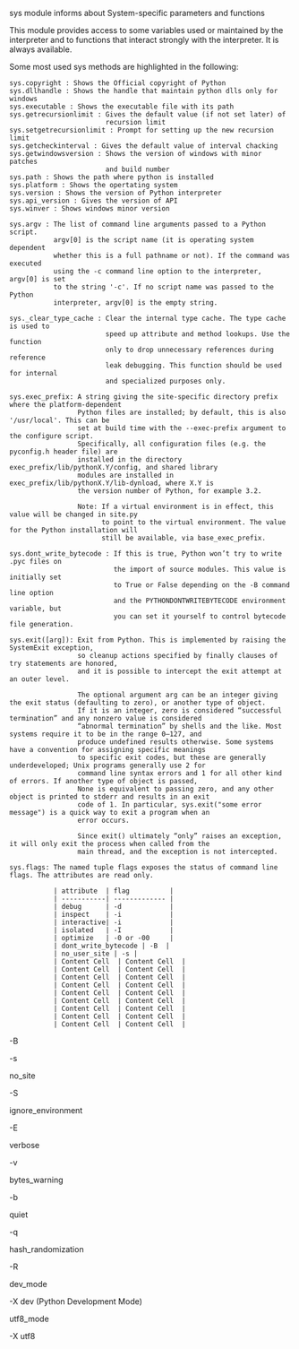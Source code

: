 sys module informs about System-specific parameters and functions

This module provides access to some variables used or maintained by the
interpreter and to functions that interact strongly with the interpreter.
It is always available.

Some most used sys methods are highlighted in the following:

    sys.copyright : Shows the Official copyright of Python
    sys.dllhandle : Shows the handle that maintain python dlls only for windows
    sys.executable : Shows the executable file with its path
    sys.getrecursionlimit : Gives the default value (if not set later) of
                            recursion limit
    sys.setgetrecursionlimit : Prompt for setting up the new recursion limit
    sys.getcheckinterval : Gives the default value of interval chacking
    sys.getwindowsversion : Shows the version of windows with minor patches
                            and build number
    sys.path : Shows the path where python is installed
    sys.platform : Shows the opertating system
    sys.version : Shows the version of Python interpreter
    sys.api_version : Gives the version of API
    sys.winver : Shows windows minor version 

    sys.argv : The list of command line arguments passed to a Python script.
               argv[0] is the script name (it is operating system dependent
               whether this is a full pathname or not). If the command was executed 
               using the -c command line option to the interpreter, argv[0] is set 
               to the string '-c'. If no script name was passed to the Python 
               interpreter, argv[0] is the empty string.
               
    sys._clear_type_cache : Clear the internal type cache. The type cache is used to 
                            speed up attribute and method lookups. Use the function 
                            only to drop unnecessary references during reference 
                            leak debugging. This function should be used for internal 
                            and specialized purposes only.
                            
    sys.exec_prefix: A string giving the site-specific directory prefix where the platform-dependent
                     Python files are installed; by default, this is also '/usr/local'. This can be 
                     set at build time with the --exec-prefix argument to the configure script. 
                     Specifically, all configuration files (e.g. the pyconfig.h header file) are 
                     installed in the directory exec_prefix/lib/pythonX.Y/config, and shared library 
                     modules are installed in exec_prefix/lib/pythonX.Y/lib-dynload, where X.Y is 
                     the version number of Python, for example 3.2.

                     Note: If a virtual environment is in effect, this value will be changed in site.py
                           to point to the virtual environment. The value for the Python installation will 
                           still be available, via base_exec_prefix.
                            
    sys.dont_write_bytecode : If this is true, Python won’t try to write .pyc files on 
                              the import of source modules. This value is initially set 
                              to True or False depending on the -B command line option 
                              and the PYTHONDONTWRITEBYTECODE environment variable, but 
                              you can set it yourself to control bytecode file generation.
                              
    sys.exit([arg]): Exit from Python. This is implemented by raising the SystemExit exception,
                     so cleanup actions specified by finally clauses of try statements are honored, 
                     and it is possible to intercept the exit attempt at an outer level.

                     The optional argument arg can be an integer giving the exit status (defaulting to zero), or another type of object.
                     If it is an integer, zero is considered “successful termination” and any nonzero value is considered 
                     “abnormal termination” by shells and the like. Most systems require it to be in the range 0–127, and 
                     produce undefined results otherwise. Some systems have a convention for assigning specific meanings 
                     to specific exit codes, but these are generally underdeveloped; Unix programs generally use 2 for 
                     command line syntax errors and 1 for all other kind of errors. If another type of object is passed, 
                     None is equivalent to passing zero, and any other object is printed to stderr and results in an exit 
                     code of 1. In particular, sys.exit("some error message") is a quick way to exit a program when an 
                     error occurs.

                     Since exit() ultimately “only” raises an exception, it will only exit the process when called from the 
                     main thread, and the exception is not intercepted.
                     
    sys.flags: The named tuple flags exposes the status of command line flags. The attributes are read only.
    
               | attribute  | flag          | 
               | -----------| ------------- |
               | debug      | -d            |
               | inspect    | -i            |
               | interactive| -i            | 
               | isolated   | -I            |
               | optimize   | -0 or -00     |
               | dont_write_bytecode | -B  |
               | no_user_site | -s |
               | Content Cell  | Content Cell  |
               | Content Cell  | Content Cell  |
               | Content Cell  | Content Cell  |
               | Content Cell  | Content Cell  |
               | Content Cell  | Content Cell  |
               | Content Cell  | Content Cell  |
               | Content Cell  | Content Cell  |
               | Content Cell  | Content Cell  |
               | Content Cell  | Content Cell  |
               



-B



-s

no_site

-S

ignore_environment

-E

verbose

-v

bytes_warning

-b

quiet

-q

hash_randomization

-R

dev_mode

-X dev (Python Development Mode)

utf8_mode

-X utf8


                              
      

               
             
